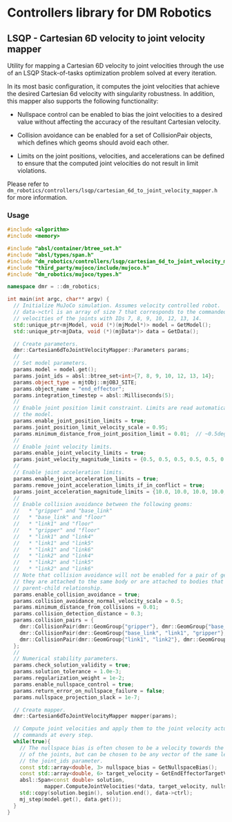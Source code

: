 # Controllers library for DM Robotics

## LSQP - Cartesian 6D velocity to joint velocity mapper

Utility for mapping a Cartesian 6D velocity to joint velocities through the use
of an LSQP Stack-of-tasks optimization problem solved at every iteration.

In its most basic configuration, it computes the joint velocities that achieve
the desired Cartesian 6d velocity with singularity robustness. In addition, this
mapper also supports the following functionality:

-   Nullspace control can be enabled to bias the joint velocities to a desired
    value without affecting the accuracy of the resultant Cartesian velocity.

-   Collision avoidance can be enabled for a set of CollisionPair objects, which
    defines which geoms should avoid each other.

-   Limits on the joint positions, velocities, and accelerations can be defined
    to ensure that the computed joint velocities do not result in limit
    violations.

Please refer to
`dm_robotics/controllers/lsqp/cartesian_6d_to_joint_velocity_mapper.h` for more
information.

### Usage

```cpp
#include <algorithm>
#include <memory>

#include "absl/container/btree_set.h"
#include "absl/types/span.h"
#include "dm_robotics/controllers/lsqp/cartesian_6d_to_joint_velocity_mapper.h"
#include "third_party/mujoco/include/mujoco.h"
#include "dm_robotics/mujoco/types.h"

namespace dmr = ::dm_robotics;

int main(int argc, char** argv) {
  // Initialize MuJoCo simulation. Assumes velocity controlled robot.
  // data->ctrl is an array of size 7 that corresponds to the commanded
  // velocities of the joints with IDs 7, 8, 9, 10, 12, 13, 14.
  std::unique_ptr<mjModel, void (*)(mjModel*)> model = GetModel();
  std::unique_ptr<mjData, void (*)(mjData*)> data = GetData();

  // Create parameters.
  dmr::Cartesian6dToJointVelocityMapper::Parameters params;
  //
  // Set model parameters.
  params.model = model.get();
  params.joint_ids = absl::btree_set<int>{7, 8, 9, 10, 12, 13, 14};
  params.object_type = mjtObj::mjOBJ_SITE;
  params.object_name = "end_effector";
  params.integration_timestep = absl::Milliseconds(5);
  //
  // Enable joint position limit constraint. Limits are read automatically from
  // the model.
  params.enable_joint_position_limits = true;
  params.joint_position_limit_velocity_scale = 0.95;
  params.minimum_distance_from_joint_position_limit = 0.01;  // ~0.5deg.
  //
  // Enable joint velocity limits.
  params.enable_joint_velocity_limits = true;
  params.joint_velocity_magnitude_limits = {0.5, 0.5, 0.5, 0.5, 0.5, 0.5, 0.5};
  //
  // Enable joint acceleration limits.
  params.enable_joint_acceleration_limits = true;
  params.remove_joint_acceleration_limits_if_in_conflict = true;
  params.joint_acceleration_magnitude_limits = {10.0, 10.0, 10.0, 10.0, 10.0, 10.0, 10.0};
  //
  // Enable collision avoidance between the following geoms:
  //   * "gripper" and "base_link"
  //   * "base_link" and "floor"
  //   * "link1" and "floor"
  //   * "gripper" and "floor"
  //   * "link1" and "link4"
  //   * "link1" and "link5"
  //   * "link1" and "link6"
  //   * "link2" and "link4"
  //   * "link2" and "link5"
  //   * "link2" and "link6"
  // Note that collision avoidance will not be enabled for a pair of geoms if
  // they are attached to the same body or are attached to bodies that have a
  // parent-child relationship.
  params.enable_collision_avoidance = true;
  params.collision_avoidance_normal_velocity_scale = 0.5;
  params.minimum_distance_from_collisions = 0.01;
  params.collision_detection_distance = 0.3;
  params.collision_pairs = {
    dmr::CollisionPair(dmr::GeomGroup{"gripper"}, dmr::GeomGroup{"base_link"}),
    dmr::CollisionPair(dmr::GeomGroup{"base_link", "link1", "gripper"}, dmr::GeomGroup{"floor"}),
    dmr::CollisionPair(dmr::GeomGroup{"link1", "link2"}, dmr::GeomGroup{"link4", "link5", "link6"})
  };
  //
  // Numerical stability parameters.
  params.check_solution_validity = true;
  params.solution_tolerance = 1.0e-3;
  params.regularization_weight = 1e-2;
  params.enable_nullspace_control = true;
  params.return_error_on_nullspace_failure = false;
  params.nullspace_projection_slack = 1e-7;

  // Create mapper.
  dmr::Cartesian6dToJointVelocityMapper mapper(params);

  // Compute joint velocities and apply them to the joint velocity actuator
  // commands at every step.
  while(true){
    // The nullspace bias is often chosen to be a velocity towards the mid-range
    // of the joints, but can be chosen to be any vector of the same length as
    // the joint_ids parameter.
    const std::array<double, 3> nullspace_bias = GetNullspaceBias();
    const std::array<double, 6> target_velocity = GetEndEffectorTargetVelocity();
    absl::Span<const double> solution,
            mapper.ComputeJointVelocities(*data, target_velocity, nullspace_bias).value();
    std::copy(solution.begin(), solution.end(), data->ctrl);
    mj_step(model.get(), data.get());
  }
}
```
